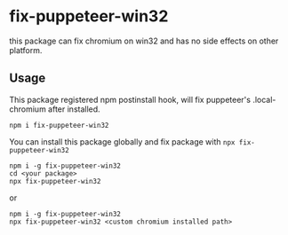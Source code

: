 # fix-puppeteer-win32

this package can fix chromium on win32 and has no side effects on other platform.

## Usage

This package registered npm postinstall hook, will fix puppeteer's .local-chromium after installed.

```
npm i fix-puppeteer-win32
```

You can install this package globally and fix package with `npx fix-puppeteer-win32`

```
npm i -g fix-puppeteer-win32
cd <your package>
npx fix-puppeteer-win32
```

or

```
npm i -g fix-puppeteer-win32
npx fix-puppeteer-win32 <custom chromium installed path>
```

